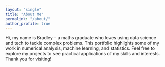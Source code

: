 ```yaml
---
layout: "single"
title: "About Me"
permalink: "/about/"
author_profile: true
---
```


Hi, my name is Bradley - a maths graduate who loves using data science and tech to 
tackle complex problems. This portfolio highlights some of my work in numerical 
analysis, machine learning, and statistics. Feel free to explore my projects to 
see practical applications of my skills and interests. Thank you for visiting!
